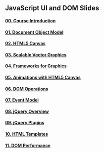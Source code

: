 ## JavaScript UI and DOM Slides

#### [00. Course Introduction](https://rawgit.com/petyakostova/Telerik-Academy/master/Front-end/_Demos%20JS%20UI%20%26%20DOM/Slides/00.%20Course-intro/index.html) 

#### [01. Document Object Model](https://rawgit.com/petyakostova/Telerik-Academy/master/Front-end/_Demos%20JS%20UI%20%26%20DOM/Slides/01.%20Document%20Object%20Model/index.html) 

#### [02. HTML5 Canvas](https://rawgit.com/TelerikAcademy/JavaScript-UI-and-DOM/master/Topics/02.%20HTML5%20Canvas/index.html) 

#### [03. Scalable Vector Graphics](https://rawgit.com/TelerikAcademy/JavaScript-UI-and-DOM/master/Topics/03.%20Scalable%20Vector%20Graphics/index.html) 

#### [04. Frameworks for Graphics](https://rawgit.com/TelerikAcademy/JavaScript-UI-and-DOM/master/Topics/04.%20Frameworks%20for%20Graphics/index.html) 

#### [05. Animations with HTML5 Canvas](https://rawgit.com/TelerikAcademy/JavaScript-UI-and-DOM/master/Topics/05.%20Animations%20with%20HTML5%20Canvas/index.html) 

#### [06. DOM Operations](https://rawgit.com/petyakostova/Telerik-Academy/master/Front-end/_Demos%20JS%20UI%20%26%20DOM/Slides/06.%20DOM%20Operations/index.html) 

#### [07. Event Model](https://rawgit.com/petyakostova/Telerik-Academy/master/Front-end/_Demos%20JS%20UI%20%26%20DOM/Slides/07.%20Event%20Model/index.html) 

#### [08. jQuery Overview](https://rawgit.com/petyakostova/Telerik-Academy/master/Front-end/_Demos%20JS%20UI%20%26%20DOM/Slides/08.%20jQuery%20Overview/index.html) 

#### [09. jQuery Plugins](https://rawgit.com/petyakostova/Telerik-Academy/master/Front-end/_Demos%20JS%20UI%20%26%20DOM/Slides/09.%20jQuery%20Plugins/index.html) 

#### [10. HTML Templates](https://rawgit.com/petyakostova/Telerik-Academy/master/Front-end/_Demos%20JS%20UI%20%26%20DOM/Slides/10.%20HTML%20Templates/index.html) 

#### [11. DOM Performance](https://rawgit.com/petyakostova/Telerik-Academy/master/Front-end/_Demos%20JS%20UI%20%26%20DOM/Slides/11.%20DOM%20Performance/index.html) 
